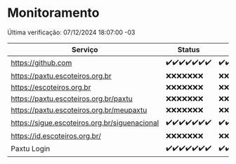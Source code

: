 # Monitoramento

Última verificação: 07/12/2024 18:07:00 -03

|Serviço|Status|Últimas 24h|
|---|---|---|
|https://github.com|<span title="2024-11-30: OK=23">✔️</span><span title="2024-12-01: OK=23">✔️</span><span title="2024-12-02: OK=23">✔️</span><span title="2024-12-03: OK=23">✔️</span><span title="2024-12-04: OK=23">✔️</span><span title="2024-12-05: OK=23">✔️</span><span title="2024-12-06: OK=20">✔️</span>|<span title="06/12/2024 18:08:00 -03 : 200">✔️</span><span title="06/12/2024 19:08:00 -03 : 200">✔️</span><span title="06/12/2024 20:08:00 -03 : 200">✔️</span><span title="06/12/2024 21:43:00 -03 : 200">✔️</span><span title="06/12/2024 23:19:00 -03 : 200">✔️</span><span title="07/12/2024 00:25:00 -03 : 200">✔️</span><span title="07/12/2024 01:11:00 -03 : 200">✔️</span><span title="07/12/2024 02:08:00 -03 : 200">✔️</span><span title="07/12/2024 03:11:00 -03 : 200">✔️</span><span title="07/12/2024 04:07:00 -03 : 200">✔️</span><span title="07/12/2024 05:10:00 -03 : 200">✔️</span><span title="07/12/2024 06:08:00 -03 : 200">✔️</span><span title="07/12/2024 07:08:00 -03 : 200">✔️</span><span title="07/12/2024 08:06:00 -03 : 200">✔️</span><span title="07/12/2024 09:14:00 -03 : 200">✔️</span><span title="07/12/2024 10:16:00 -03 : 200">✔️</span><span title="07/12/2024 11:07:00 -03 : 200">✔️</span><span title="07/12/2024 12:07:00 -03 : 200">✔️</span><span title="07/12/2024 13:09:00 -03 : 200">✔️</span><span title="07/12/2024 14:07:00 -03 : 200">✔️</span><span title="07/12/2024 15:10:00 -03 : 200">✔️</span><span title="07/12/2024 16:06:00 -03 : 200">✔️</span><span title="07/12/2024 17:08:00 -03 : 200">✔️</span><span title="07/12/2024 18:07:00 -03 : 200">✔️</span>|
|https://paxtu.escoteiros.org.br|<span title="2024-11-30: Falhas=23">❌</span><span title="2024-12-01: Falhas=23">❌</span><span title="2024-12-02: Falhas=23">❌</span><span title="2024-12-03: Falhas=23">❌</span><span title="2024-12-04: Falhas=23">❌</span><span title="2024-12-05: Falhas=23">❌</span><span title="2024-12-06: Falhas=20">❌</span>|<span title="06/12/2024 18:08:00 -03 : 403">❌</span><span title="06/12/2024 19:08:00 -03 : 403">❌</span><span title="06/12/2024 20:08:00 -03 : 403">❌</span><span title="06/12/2024 21:43:00 -03 : 403">❌</span><span title="06/12/2024 23:19:00 -03 : 403">❌</span><span title="07/12/2024 00:25:00 -03 : 403">❌</span><span title="07/12/2024 01:11:00 -03 : 403">❌</span><span title="07/12/2024 02:08:00 -03 : 403">❌</span><span title="07/12/2024 03:11:00 -03 : 403">❌</span><span title="07/12/2024 04:07:00 -03 : 403">❌</span><span title="07/12/2024 05:10:00 -03 : 403">❌</span><span title="07/12/2024 06:08:00 -03 : 403">❌</span><span title="07/12/2024 07:08:00 -03 : 403">❌</span><span title="07/12/2024 08:06:00 -03 : 403">❌</span><span title="07/12/2024 09:14:00 -03 : 403">❌</span><span title="07/12/2024 10:16:00 -03 : 403">❌</span><span title="07/12/2024 11:07:00 -03 : 403">❌</span><span title="07/12/2024 12:07:00 -03 : 403">❌</span><span title="07/12/2024 13:09:00 -03 : 403">❌</span><span title="07/12/2024 14:07:00 -03 : 403">❌</span><span title="07/12/2024 15:10:00 -03 : 403">❌</span><span title="07/12/2024 16:06:00 -03 : 403">❌</span><span title="07/12/2024 17:08:00 -03 : 403">❌</span><span title="07/12/2024 18:07:00 -03 : 403">❌</span>|
|https://escoteiros.org.br|<span title="2024-11-30: Falhas=23">❌</span><span title="2024-12-01: Falhas=23">❌</span><span title="2024-12-02: Falhas=23">❌</span><span title="2024-12-03: Falhas=23">❌</span><span title="2024-12-04: Falhas=23">❌</span><span title="2024-12-05: Falhas=23">❌</span><span title="2024-12-06: Falhas=20">❌</span>|<span title="06/12/2024 18:08:00 -03 : 403">❌</span><span title="06/12/2024 19:08:00 -03 : 403">❌</span><span title="06/12/2024 20:08:00 -03 : 403">❌</span><span title="06/12/2024 21:43:00 -03 : 403">❌</span><span title="06/12/2024 23:19:00 -03 : 403">❌</span><span title="07/12/2024 00:25:00 -03 : 403">❌</span><span title="07/12/2024 01:11:00 -03 : 403">❌</span><span title="07/12/2024 02:08:00 -03 : 403">❌</span><span title="07/12/2024 03:11:00 -03 : 403">❌</span><span title="07/12/2024 04:07:00 -03 : 403">❌</span><span title="07/12/2024 05:10:00 -03 : 403">❌</span><span title="07/12/2024 06:08:00 -03 : 403">❌</span><span title="07/12/2024 07:08:00 -03 : 403">❌</span><span title="07/12/2024 08:06:00 -03 : 403">❌</span><span title="07/12/2024 09:14:00 -03 : 403">❌</span><span title="07/12/2024 10:16:00 -03 : 403">❌</span><span title="07/12/2024 11:07:00 -03 : 403">❌</span><span title="07/12/2024 12:07:00 -03 : 403">❌</span><span title="07/12/2024 13:09:00 -03 : 403">❌</span><span title="07/12/2024 14:07:00 -03 : 403">❌</span><span title="07/12/2024 15:10:00 -03 : 403">❌</span><span title="07/12/2024 16:06:00 -03 : 403">❌</span><span title="07/12/2024 17:08:00 -03 : 403">❌</span><span title="07/12/2024 18:07:00 -03 : 403">❌</span>|
|https://paxtu.escoteiros.org.br/paxtu|<span title="2024-11-30: Falhas=23">❌</span><span title="2024-12-01: Falhas=23">❌</span><span title="2024-12-02: Falhas=23">❌</span><span title="2024-12-03: Falhas=23">❌</span><span title="2024-12-04: Falhas=23">❌</span><span title="2024-12-05: Falhas=23">❌</span><span title="2024-12-06: Falhas=20">❌</span>|<span title="06/12/2024 18:08:00 -03 : 403">❌</span><span title="06/12/2024 19:08:00 -03 : 403">❌</span><span title="06/12/2024 20:08:00 -03 : 403">❌</span><span title="06/12/2024 21:43:00 -03 : 403">❌</span><span title="06/12/2024 23:19:00 -03 : 403">❌</span><span title="07/12/2024 00:25:00 -03 : 403">❌</span><span title="07/12/2024 01:11:00 -03 : 403">❌</span><span title="07/12/2024 02:08:00 -03 : 403">❌</span><span title="07/12/2024 03:11:00 -03 : 403">❌</span><span title="07/12/2024 04:07:00 -03 : 403">❌</span><span title="07/12/2024 05:10:00 -03 : 403">❌</span><span title="07/12/2024 06:08:00 -03 : 403">❌</span><span title="07/12/2024 07:08:00 -03 : 403">❌</span><span title="07/12/2024 08:06:00 -03 : 403">❌</span><span title="07/12/2024 09:14:00 -03 : 403">❌</span><span title="07/12/2024 10:16:00 -03 : 403">❌</span><span title="07/12/2024 11:07:00 -03 : 403">❌</span><span title="07/12/2024 12:07:00 -03 : 403">❌</span><span title="07/12/2024 13:09:00 -03 : 403">❌</span><span title="07/12/2024 14:07:00 -03 : 403">❌</span><span title="07/12/2024 15:10:00 -03 : 403">❌</span><span title="07/12/2024 16:06:00 -03 : 403">❌</span><span title="07/12/2024 17:08:00 -03 : 403">❌</span><span title="07/12/2024 18:07:00 -03 : 403">❌</span>|
|https://paxtu.escoteiros.org.br/meupaxtu|<span title="2024-11-30: Falhas=23">❌</span><span title="2024-12-01: Falhas=23">❌</span><span title="2024-12-02: Falhas=23">❌</span><span title="2024-12-03: Falhas=23">❌</span><span title="2024-12-04: Falhas=23">❌</span><span title="2024-12-05: Falhas=23">❌</span><span title="2024-12-06: Falhas=20">❌</span>|<span title="06/12/2024 18:08:00 -03 : 403">❌</span><span title="06/12/2024 19:08:00 -03 : 403">❌</span><span title="06/12/2024 20:08:00 -03 : 403">❌</span><span title="06/12/2024 21:43:00 -03 : 403">❌</span><span title="06/12/2024 23:19:00 -03 : 403">❌</span><span title="07/12/2024 00:25:00 -03 : 403">❌</span><span title="07/12/2024 01:11:00 -03 : 403">❌</span><span title="07/12/2024 02:08:00 -03 : 403">❌</span><span title="07/12/2024 03:11:00 -03 : 403">❌</span><span title="07/12/2024 04:07:00 -03 : 403">❌</span><span title="07/12/2024 05:10:00 -03 : 403">❌</span><span title="07/12/2024 06:08:00 -03 : 403">❌</span><span title="07/12/2024 07:08:00 -03 : 403">❌</span><span title="07/12/2024 08:06:00 -03 : 403">❌</span><span title="07/12/2024 09:14:00 -03 : 403">❌</span><span title="07/12/2024 10:16:00 -03 : 403">❌</span><span title="07/12/2024 11:07:00 -03 : 403">❌</span><span title="07/12/2024 12:07:00 -03 : 403">❌</span><span title="07/12/2024 13:09:00 -03 : 403">❌</span><span title="07/12/2024 14:07:00 -03 : 403">❌</span><span title="07/12/2024 15:10:00 -03 : 403">❌</span><span title="07/12/2024 16:06:00 -03 : 403">❌</span><span title="07/12/2024 17:08:00 -03 : 403">❌</span><span title="07/12/2024 18:07:00 -03 : 403">❌</span>|
|https://sigue.escoteiros.org.br/siguenacional|<span title="2024-11-30: OK=23">✔️</span><span title="2024-12-01: OK=23">✔️</span><span title="2024-12-02: OK=23">✔️</span><span title="2024-12-03: OK=23">✔️</span><span title="2024-12-04: OK=23">✔️</span><span title="2024-12-05: OK=23">✔️</span><span title="2024-12-06: OK=20">✔️</span>|<span title="06/12/2024 18:08:00 -03 : 200">✔️</span><span title="06/12/2024 19:08:00 -03 : 200">✔️</span><span title="06/12/2024 20:08:00 -03 : 200">✔️</span><span title="06/12/2024 21:43:00 -03 : 200">✔️</span><span title="06/12/2024 23:19:00 -03 : 200">✔️</span><span title="07/12/2024 00:25:00 -03 : 200">✔️</span><span title="07/12/2024 01:11:00 -03 : 200">✔️</span><span title="07/12/2024 02:08:00 -03 : 200">✔️</span><span title="07/12/2024 03:11:00 -03 : 200">✔️</span><span title="07/12/2024 04:07:00 -03 : 200">✔️</span><span title="07/12/2024 05:10:00 -03 : 200">✔️</span><span title="07/12/2024 06:08:00 -03 : 200">✔️</span><span title="07/12/2024 07:08:00 -03 : 200">✔️</span><span title="07/12/2024 08:06:00 -03 : 200">✔️</span><span title="07/12/2024 09:14:00 -03 : 200">✔️</span><span title="07/12/2024 10:16:00 -03 : 200">✔️</span><span title="07/12/2024 11:07:00 -03 : 200">✔️</span><span title="07/12/2024 12:07:00 -03 : 200">✔️</span><span title="07/12/2024 13:09:00 -03 : 200">✔️</span><span title="07/12/2024 14:07:00 -03 : 200">✔️</span><span title="07/12/2024 15:10:00 -03 : 200">✔️</span><span title="07/12/2024 16:06:00 -03 : 200">✔️</span><span title="07/12/2024 17:08:00 -03 : 200">✔️</span><span title="07/12/2024 18:07:00 -03 : 200">✔️</span>|
|https://id.escoteiros.org.br/|<span title="2024-11-30: Falhas=23">❌</span><span title="2024-12-01: Falhas=23">❌</span><span title="2024-12-02: Falhas=23">❌</span><span title="2024-12-03: Falhas=23">❌</span><span title="2024-12-04: Falhas=23">❌</span><span title="2024-12-05: Falhas=23">❌</span><span title="2024-12-06: Falhas=20">❌</span>|<span title="06/12/2024 18:08:00 -03 : 403">❌</span><span title="06/12/2024 19:08:00 -03 : 403">❌</span><span title="06/12/2024 20:08:00 -03 : 403">❌</span><span title="06/12/2024 21:43:00 -03 : 403">❌</span><span title="06/12/2024 23:19:00 -03 : 403">❌</span><span title="07/12/2024 00:25:00 -03 : 403">❌</span><span title="07/12/2024 01:11:00 -03 : 403">❌</span><span title="07/12/2024 02:08:00 -03 : 403">❌</span><span title="07/12/2024 03:11:00 -03 : 403">❌</span><span title="07/12/2024 04:07:00 -03 : 403">❌</span><span title="07/12/2024 05:10:00 -03 : 403">❌</span><span title="07/12/2024 06:08:00 -03 : 403">❌</span><span title="07/12/2024 07:08:00 -03 : 403">❌</span><span title="07/12/2024 08:06:00 -03 : 403">❌</span><span title="07/12/2024 09:14:00 -03 : 403">❌</span><span title="07/12/2024 10:16:00 -03 : 403">❌</span><span title="07/12/2024 11:07:00 -03 : 403">❌</span><span title="07/12/2024 12:07:00 -03 : 403">❌</span><span title="07/12/2024 13:09:00 -03 : 403">❌</span><span title="07/12/2024 14:07:00 -03 : 403">❌</span><span title="07/12/2024 15:10:00 -03 : 403">❌</span><span title="07/12/2024 16:06:00 -03 : 403">❌</span><span title="07/12/2024 17:08:00 -03 : 403">❌</span><span title="07/12/2024 18:07:00 -03 : 403">❌</span>|
|Paxtu Login|<span title="2024-11-30: OK=23">✔️</span><span title="2024-12-01: OK=23">✔️</span><span title="2024-12-02: OK=23">✔️</span><span title="2024-12-03: OK=23">✔️</span><span title="2024-12-04: OK=23">✔️</span><span title="2024-12-05: OK=23">✔️</span><span title="2024-12-06: OK=20">✔️</span>|<span title="06/12/2024 18:08:00 -03 : 200">✔️</span><span title="06/12/2024 19:08:00 -03 : 200">✔️</span><span title="06/12/2024 20:08:00 -03 : 200">✔️</span><span title="06/12/2024 21:43:00 -03 : 200">✔️</span><span title="06/12/2024 23:19:00 -03 : 200">✔️</span><span title="07/12/2024 00:25:00 -03 : 200">✔️</span><span title="07/12/2024 01:11:00 -03 : 200">✔️</span><span title="07/12/2024 02:08:00 -03 : 200">✔️</span><span title="07/12/2024 03:11:00 -03 : 200">✔️</span><span title="07/12/2024 04:07:00 -03 : 200">✔️</span><span title="07/12/2024 05:10:00 -03 : 200">✔️</span><span title="07/12/2024 06:08:00 -03 : 200">✔️</span><span title="07/12/2024 07:08:00 -03 : 200">✔️</span><span title="07/12/2024 08:06:00 -03 : 200">✔️</span><span title="07/12/2024 09:14:00 -03 : 200">✔️</span><span title="07/12/2024 10:16:00 -03 : 200">✔️</span><span title="07/12/2024 11:07:00 -03 : 200">✔️</span><span title="07/12/2024 12:07:00 -03 : 200">✔️</span><span title="07/12/2024 13:09:00 -03 : 200">✔️</span><span title="07/12/2024 14:07:00 -03 : 200">✔️</span><span title="07/12/2024 15:10:00 -03 : 200">✔️</span><span title="07/12/2024 16:06:00 -03 : 200">✔️</span><span title="07/12/2024 17:08:00 -03 : 200">✔️</span><span title="07/12/2024 18:07:00 -03 : 200">✔️</span>|
